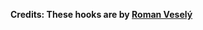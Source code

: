 **Credits: These hooks are by [Roman Veselý](https://codesandbox.io/s/spectrum-multiselect-9be866-9be866?file=/src/App.tsx)**
